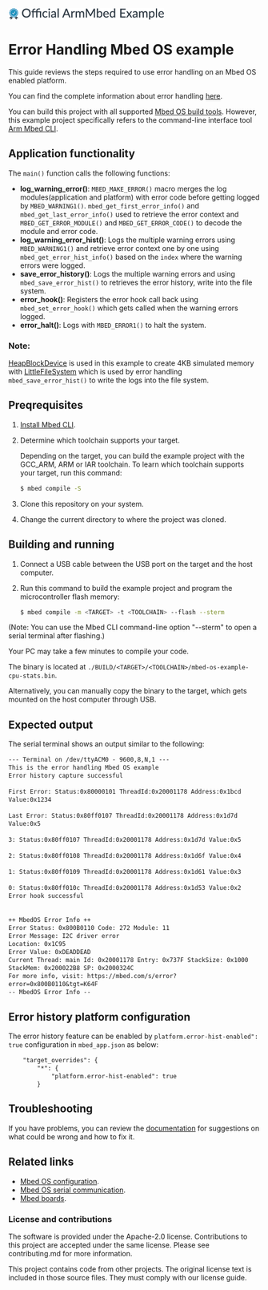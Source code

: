 ![](./resources/official_armmbed_example_badge.png)
# Error Handling Mbed OS example

This guide reviews the steps required to use error handling on an Mbed OS enabled platform.

You can find the complete information about error handling [here](https://os.mbed.com/docs/mbed-os/v5.15/apis/error-handling.html).

You can build this project with all supported [Mbed OS build tools](https://os.mbed.com/docs/mbed-os/latest/tools/index.html). However, this example project specifically refers to the command-line interface tool [Arm Mbed CLI](https://github.com/ARMmbed/mbed-cli#installing-mbed-cli).

## Application functionality

The `main()` function calls the following functions:
- **log_warning_error()**:  `MBED_MAKE_ERROR()` macro merges the log modules(application and platform) with error code before getting logged by `MBED_WARNING1()`. `mbed_get_first_error_info()` and `mbed_get_last_error_info()` used to retrieve the error context and `MBED_GET_ERROR_MODULE()` and `MBED_GET_ERROR_CODE()`  to decode the module and error code.
- **log_warning_error_hist()**: Logs the multiple warning errors using `MBED_WARNING1()` and retrieve error context one by one using `mbed_get_error_hist_info()` based on the `index` where the warning errors were logged.
- **save_error_history()**: Logs the multiple warning errors and using `mbed_save_error_hist()` to retrieves the error history, write into the file system.
- **error_hook()**: Registers the error hook call back using `mbed_set_error_hook()` which gets called when the warning errors logged.
- **error_halt()**: Logs with `MBED_ERROR1()` to halt the system.


### Note:

[HeapBlockDevice](https://os.mbed.com/docs/mbed-os/v5.14/apis/heapblockdevice.html) is used in this example to create 4KB simulated memory with [LittleFileSystem](https://os.mbed.com/docs/mbed-os/v5.15/apis/littlefilesystem.html) which is used by error handling `mbed_save_error_hist()` to write the logs into the file system.

## Preqrequisites

1. [Install Mbed CLI](https://os.mbed.com/docs/mbed-os/latest/tools/installation-and-setup.html).
1. Determine which toolchain supports your target.

   Depending on the target, you can build the example project with the GCC_ARM, ARM or IAR toolchain. To learn which toolchain supports your target, run this command:

   ```bash
   $ mbed compile -S
   ```

1. Clone this repository on your system.
1. Change the current directory to where the project was cloned.

## Building and running

1. Connect a USB cable between the USB port on the target and the host computer.
1. Run this command to build the example project and program the microcontroller flash memory:

    ```bash
    $ mbed compile -m <TARGET> -t <TOOLCHAIN> --flash --sterm
    ```

(Note: You can use the Mbed CLI command-line option "--sterm" to open a serial terminal after flashing.)

Your PC may take a few minutes to compile your code.

The binary is located at `./BUILD/<TARGET>/<TOOLCHAIN>/mbed-os-example-cpu-stats.bin`.

Alternatively, you can manually copy the binary to the target, which gets mounted on the host computer through USB.

## Expected output

The serial terminal shows an output similar to the following:
```
--- Terminal on /dev/ttyACM0 - 9600,8,N,1 ---
This is the error handling Mbed OS example
Error history capture successful

First Error: Status:0x80000101 ThreadId:0x20001178 Address:0x1bcd Value:0x1234

Last Error: Status:0x80ff0107 ThreadId:0x20001178 Address:0x1d7d Value:0x5

3: Status:0x80ff0107 ThreadId:0x20001178 Address:0x1d7d Value:0x5

2: Status:0x80ff0108 ThreadId:0x20001178 Address:0x1d6f Value:0x4

1: Status:0x80ff0109 ThreadId:0x20001178 Address:0x1d61 Value:0x3

0: Status:0x80ff010c ThreadId:0x20001178 Address:0x1d53 Value:0x2
Error hook successful


++ MbedOS Error Info ++
Error Status: 0x800B0110 Code: 272 Module: 11
Error Message: I2C driver error
Location: 0x1C95
Error Value: 0xDEADDEAD
Current Thread: main Id: 0x20001178 Entry: 0x737F StackSize: 0x1000 StackMem: 0x200022B8 SP: 0x2000324C 
For more info, visit: https://mbed.com/s/error?error=0x800B0110&tgt=K64F
-- MbedOS Error Info --
```
## Error history platform configuration

The error history feature can be enabled by `platform.error-hist-enabled": true` configuration in `mbed_app.json` as below:
```
    "target_overrides": {
        "*": {            
            "platform.error-hist-enabled": true            
        }
```

## Troubleshooting 
If you have problems, you can review the [documentation](https://os.mbed.com/docs/latest/tutorials/debugging.html) for suggestions on what could be wrong and how to fix it. 

## Related links

* [Mbed OS configuration](https://os.mbed.com/docs/latest/reference/configuration.html).
* [Mbed OS serial communication](https://os.mbed.com/docs/latest/tutorials/serial-communication.html).
* [Mbed boards](https://os.mbed.com/platforms/).

### License and contributions

The software is provided under the Apache-2.0 license. Contributions to this project are accepted under the same license. Please see contributing.md for more information.

This project contains code from other projects. The original license text is included in those source files. They must comply with our license guide.

